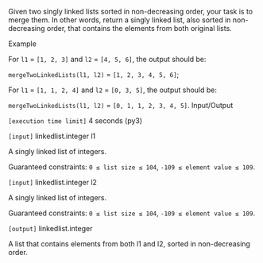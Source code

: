 Given two singly linked lists sorted in non-decreasing order, your task is to merge them. In other words, return a singly linked list, also sorted in non-decreasing order, that contains the elements from both original lists.

Example

For `l1` = `[1, 2, 3]` and `l2` = `[4, 5, 6]`, the output should be:


`mergeTwoLinkedLists(l1, l2)` = `[1, 2, 3, 4, 5, 6]`;


For `l1` = `[1, 1, 2, 4]` and `l2` = `[0, 3, 5]`, the output should be:


`mergeTwoLinkedLists(l1, l2)` = `[0, 1, 1, 2, 3, 4, 5]`.
Input/Output

`[execution time limit]` 4 seconds (py3)

`[input]` linkedlist.integer l1

A singly linked list of integers.

Guaranteed constraints:
`0 ≤ list size ≤ 104`,
`-109 ≤ element value ≤ 109`.

`[input]` linkedlist.integer l2

A singly linked list of integers.

Guaranteed constraints:
`0 ≤ list size ≤ 104`,
`-109 ≤ element value ≤ 109`.

`[output]` linkedlist.integer

A list that contains elements from both l1 and l2, sorted in non-decreasing order.
